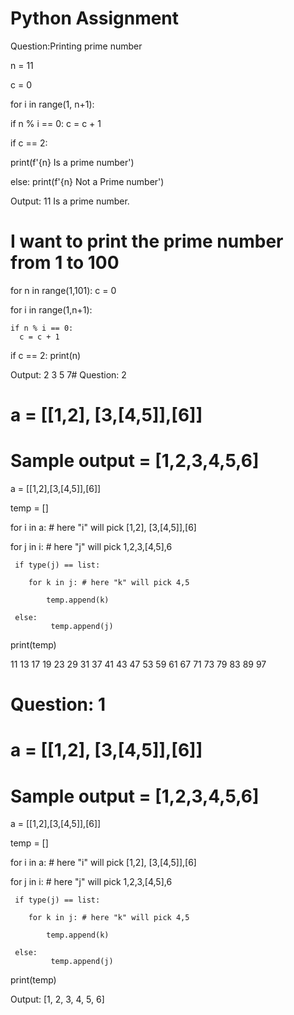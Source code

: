 
# Python Assignment

Question:Printing prime number

n = 11

c = 0

for i in range(1, n+1):

  if n % i == 0:
    c = c + 1

if c == 2:

  print(f'{n} Is a prime number')

else:
  print(f'{n} Not a Prime number')


 Output: 11 Is a prime number.

 ## 

 # I want to print the prime number from 1 to 100

for n in range(1,101):
  c = 0

  for i in range(1,n+1):

    if n % i == 0:
      c = c + 1


  if c == 2:
   print(n)

   Output:
   2
3
5
7# Question: 2

# a = [[1,2], [3,[4,5]],[6]]

# Sample output = [1,2,3,4,5,6]

a = [[1,2],[3,[4,5]],[6]]

temp = []

for i in a: # here "i" will pick [1,2], [3,[4,5]],[6]
   
   for j in i: # here "j" will pick 1,2,3,[4,5],6
     
     if type(j) == list:

        for k in j: # here "k" will pick 4,5

            temp.append(k)

     else:
             temp.append(j)  

print(temp)
  
11
13
17
19
23
29
31
37
41
43
47
53
59
61
67
71
73
79
83
89
97


# Question: 1

# a = [[1,2], [3,[4,5]],[6]]

# Sample output = [1,2,3,4,5,6]

a = [[1,2],[3,[4,5]],[6]]

temp = []

for i in a: # here "i" will pick [1,2], [3,[4,5]],[6]
   
   for j in i: # here "j" will pick 1,2,3,[4,5],6
     
     if type(j) == list:

        for k in j: # here "k" will pick 4,5

            temp.append(k)

     else:
             temp.append(j)  

print(temp)
  

Output: [1, 2, 3, 4, 5, 6]
